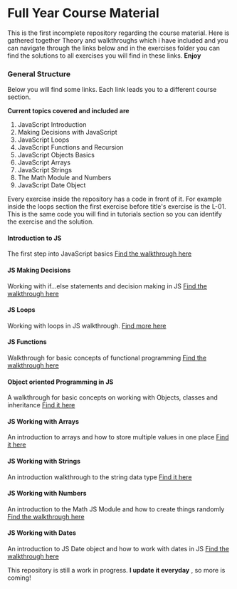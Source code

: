# Full Year Course Material

This is the first incomplete repository regarding the course material. Here is gathered
together Theory and walkthroughs which i have included and you can navigate through the
links below and in the exercises folder you can find the solutions to all exercises you
will find in these links. **Enjoy**

### General Structure

Below you will find some links. Each link leads you to a different course section.

**Current topics covered and included are**

1. JavaScript Introduction
2. Making Decisions with JavaScript
3. JavaScript Loops
4. JavaScript Functions and Recursion
5. JavaScript Objects Basics
6. JavaScript Arrays
7. JavaScript Strings
8. The Math Module and Numbers
9. JavaScript Date Object

Every exercise inside the repository has a code in front of it. For example inside the loops section
the first exercise before title's exercise is the L-01. This is the same code you will find in tutorials
section so you can identify the exercise and the solution.

#### Introduction to JS

The first step into JavaScript basics [Find the walkthrough here](https://www.goconqr.com/en-US/c/59774/course_modules/89327)

#### JS Making Decisions

Working with if...else statements and decision making in JS [Find the walkthrough here](https://www.goconqr.com/en/c/59891)

#### JS Loops

Working with loops in JS walkthrough. [Find more here](https://www.goconqr.com/en-US/c/60238/course_modules/106652)

#### JS Functions

Walkthrough for basic concepts of functional programming [Find the walkthrough here](https://www.goconqr.com/en-US/c/60360/course_modules/90158)

#### Object oriented Programming in JS

A walkthrough for basic concepts on working with Objects, classes and inheritance [Find it here](https://www.goconqr.com/c/60777-js-objects-basics/course_modules/90823-course-s-objectives?=)

#### JS Working with Arrays

An introduction to arrays and how to store multiple values in one place [Find it here](https://www.goconqr.com/en/c/61130/course_modules/91401)

#### JS Working with Strings

An introduction walkthrough to the string data type [Find it here](https://www.goconqr.com/c/61278-js-strings-data-type/course_modules/91617-course-s-objectives?=)

#### JS Working with Numbers

An introduction to the Math JS Module and how to create things randomly [Find the walkthrough here](https://www.goconqr.com/en-US/c/62053/course_modules/92727)

#### JS Working with Dates

An introduction to JS Date object and how to work with dates in JS [Find the walkthrough here]()

This repository is still a work in progress. **I update it everyday** , so more is coming!
